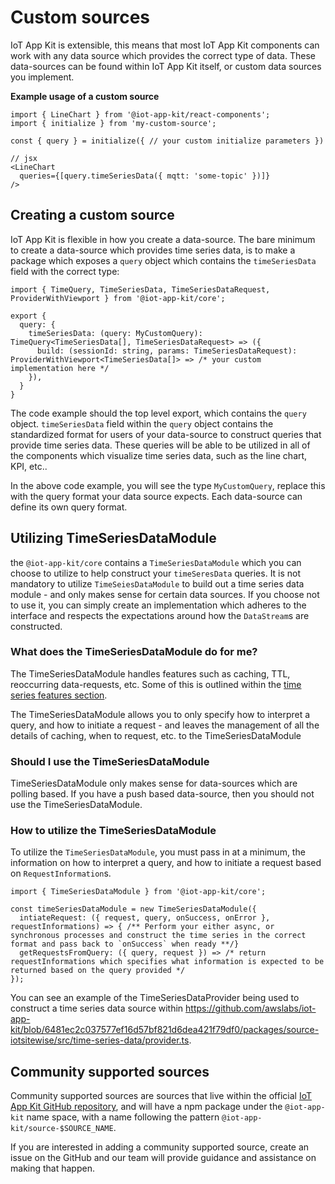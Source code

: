 # Custom sources

IoT App Kit is extensible, this means that most IoT App Kit components can work with any data source which provides the correct type of data. These data-sources can be found within IoT App Kit itself, or custom data sources you implement.

**Example usage of a custom source**

```
import { LineChart } from '@iot-app-kit/react-components';
import { initialize } from 'my-custom-source';

const { query } = initialize({ // your custom initialize parameters })

// jsx
<LineChart
  queries={[query.timeSeriesData({ mqtt: 'some-topic' })]}
/>
```

## Creating a custom source

IoT App Kit is flexible in how you create a data-source. The bare minimum to create a data-source which provides time series data, is to make a package which exposes a `query` object which contains the `timeSeriesData` field with the correct type:

```
import { TimeQuery, TimeSeriesData, TimeSeriesDataRequest, ProviderWithViewport } from '@iot-app-kit/core';

export {
  query: {
    timeSeriesData: (query: MyCustomQuery): TimeQuery<TimeSeriesData[], TimeSeriesDataRequest> => ({
      build: (sessionId: string, params: TimeSeriesDataRequest): ProviderWithViewport<TimeSeriesData[]> => /* your custom implementation here */
    }),
  }
}
```

The code example should the top level export, which contains the `query` object. `timeSeriesData` field within the `query` object contains the standardized format for users of your data-source to construct queries that provide time series data. These queries will be able to be utilized in all of the
components which visualize time series data, such as the line chart, KPI, etc..

In the above code example, you will see the type `MyCustomQuery`, replace this with the query format your data source expects. Each data-source can define its own query format.

## Utilizing TimeSeriesDataModule
the `@iot-app-kit/core` contains a `TimeSeriesDataModule` which you can choose to utilize to help construct your `timeSeresData` queries. It is not mandatory to utilize `TimeSeiesDataModule` to build out a time series data module - and only makes sense for certain data sources. If you choose not to use it, you can simply create an implementation
which adheres to the interface and respects the expectations around how the `DataStream`s are constructed.

### What does the TimeSeriesDataModule do for me?

The TimeSeriesDataModule handles features such as caching, TTL, reoccurring data-requests, etc. Some of this is outlined within the [time series features section](./TimeSeriesDataFeatures.md).

The TimeSeriesDataModule allows you to only specify how to interpret a query, and how to initiate a request - and leaves the management of all the details of caching, when to request, etc. to the TimeSeriesDataModule

### Should I use the TimeSeriesDataModule

TimeSeriesDataModule only makes sense for data-sources which are polling based. If you have a push based data-source, then you should not use the TimeSeriesDataModule.

### How to utilize the TimeSeriesDataModule

To utilize the `TimeSeriesDataModule`, you must pass in at a minimum, the information on how to interpret a query, and how to initiate a request based on `RequestInformation`s.

```
import { TimeSeriesDataModule } from '@iot-app-kit/core';

const timeSeriesDataModule = new TimeSeriesDataModule({
  intiateRequest: ({ request, query, onSuccess, onError }, requestInformations) => { /** Perform your either async, or synchronous processes and construct the time series in the correct format and pass back to `onSuccess` when ready **/}
  getRequestsFromQuery: ({ query, request }) => /* return requestInformations which specifies what information is expected to be returned based on the query provided */
});
```

You can see an example of the TimeSeriesDataProvider being used to construct a time series data source within https://github.com/awslabs/iot-app-kit/blob/6481ec2c037577ef16d57bf821d6dea421f79df0/packages/source-iotsitewise/src/time-series-data/provider.ts.

## Community supported sources

Community supported sources are sources that live within the official [IoT App Kit GitHub repository](https://github.com/awslabs/iot-app-kit/), and will have a npm package under the `@iot-app-kit` name space, with a name following the pattern `@iot-app-kit/source-$SOURCE_NAME`.

If you are interested in adding a community supported source, create an issue on the GitHub and our team will provide guidance and assistance on making that happen.
